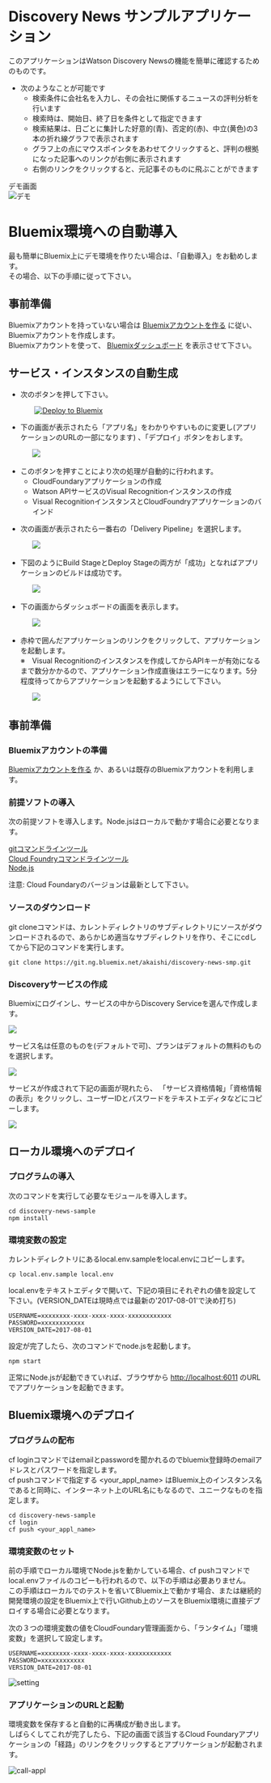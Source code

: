 # Discovery News サンプルアプリケーション
このアプリケーションはWatson Discovery Newsの機能を簡単に確認するためのものです。  

* 次のようなことが可能です
    * 検索条件に会社名を入力し、その会社に関係するニュースの評判分析を行います
    * 検索時は、開始日、終了日を条件として指定できます
    * 検索結果は、日ごとに集計した好意的(青)、否定的(赤)、中立(黄色)の3本の折れ線グラフで表示されます
    * グラフ上の点にマウスポインタをあわせてクリックすると、評判の根拠になった記事へのリンクが右側に表示されます
    * 右側のリンクをクリックすると、元記事そのものに飛ぶことができます

デモ画面  
![デモ](readme_images/news-demo.gif)

# Bluemix環境への自動導入
最も簡単にBluemix上にデモ環境を作りたい場合は、「自動導入」をお勧めします。  
その場合、以下の手順に従って下さい。 

## 事前準備
Bluemixアカウントを持っていない場合は [Bluemixアカウントを作る][sign_up] に従い、Bluemixアカウントを作成します。  
Bluemixアカウントを使って、 [Bluemixダッシュボード][bluemix_dashboard] を表示させて下さい。

## サービス・インスタンスの自動生成
  
- 次のボタンを押して下さい。

&nbsp;&nbsp;&nbsp;&nbsp;&nbsp;&nbsp;&nbsp;&nbsp;&nbsp;&nbsp;&nbsp;&nbsp; [![Deploy to Bluemix](https://bluemix.net/deploy/button.png)](https://bluemix.net/deploy?repository=https://git.ng.bluemix.net/akaishi/discovery-news-smp)


- 下の画面が表示されたら「アプリ名」をわかりやすいものに変更し(アプリケーションのURLの一部になります) 、「デプロイ」ボタンをおします。

&nbsp;&nbsp;&nbsp;&nbsp;&nbsp;&nbsp;&nbsp;&nbsp;&nbsp;&nbsp;&nbsp;&nbsp;![](readme_images/build-step1.png)


* このボタンを押すことにより次の処理が自動的に行われます。
  - CloudFoundaryアプリケーションの作成
  - Watson APIサービスのVisual Recognitionインスタンスの作成
  - Visual RecognitionインスタンスとCloudFoundryアプリケーションのバインド
- 次の画面が表示されたら一番右の「Delivery Pipeline」を選択します。

&nbsp;&nbsp;&nbsp;&nbsp;&nbsp;&nbsp;&nbsp;&nbsp;&nbsp;&nbsp;&nbsp;&nbsp;![](readme_images/build-step2.png)

- 下図のようにBuild StageとDeploy Stageの両方が「成功」となればアプリケーションのビルドは成功です。

&nbsp;&nbsp;&nbsp;&nbsp;&nbsp;&nbsp;&nbsp;&nbsp;&nbsp;&nbsp;&nbsp;&nbsp;![](readme_images/build-step3.png)

- 下の画面からダッシュボードの画面を表示します。

&nbsp;&nbsp;&nbsp;&nbsp;&nbsp;&nbsp;&nbsp;&nbsp;&nbsp;&nbsp;&nbsp;&nbsp;![](readme_images/goto_dashboard.png)

- 赤枠で囲んだアプリケーションのリンクをクリックして、アプリケーションを起動します。  
※　Visual Recognitionのインスタンスを作成してからAPIキーが有効になるまで数分かかるので、アプリケーション作成直後はエラーになります。5分程度待ってからアプリケーションを起動するようにして下さい。

&nbsp;&nbsp;&nbsp;&nbsp;&nbsp;&nbsp;&nbsp;&nbsp;&nbsp;&nbsp;&nbsp;&nbsp;![](readme_images/goto_appl.png)



## 事前準備
### Bluemixアカウントの準備
   [Bluemixアカウントを作る][sign_up] か、あるいは既存のBluemixアカウントを利用します。
 
### 前提ソフトの導入
 次の前提ソフトを導入します。Node.jsはローカルで動かす場合に必要となります。 
   
  [gitコマンドラインツール][git]   
  [Cloud Foundryコマンドラインツール][cloud_foundry]  
  [Node.js][node_js] 

  注意: Cloud Foundaryのバージョンは最新として下さい。

### ソースのダウンロード
git cloneコマンドは、カレントディレクトリのサブディレクトリにソースがダウンロードされるので、あらかじめ適当なサブディレクトリを作り、そこにcdしてから下記のコマンドを実行します。

```
git clone https://git.ng.bluemix.net/akaishi/discovery-news-smp.git
```

### Discoveryサービスの作成
Bluemixにログインし、サービスの中からDiscovery Serviceを選んで作成します。  
  
![](readme_images/crt-discovery-step1.png)  
  
  
サービス名は任意のものを(デフォルトで可)、プランはデフォルトの無料のものを選択します。  

    
![](readme_images/crt-discovery-step2.png)  
  
  
サービスが作成されて下記の画面が現れたら、 「サービス資格情報」「資格情報の表示」をクリックし、ユーザーIDとパスワードをテキストエディタなどにコピーします。 
  
  
![](readme_images/discovery-info.png)  
  
## ローカル環境へのデプロイ

### プログラムの導入

次のコマンドを実行して必要なモジュールを導入します。

```
cd discovery-news-sample
npm install
```

### 環境変数の設定

カレントディレクトリにあるlocal.env.sampleをlocal.envにコピーします。  
  
```
cp local.env.sample local.env
```
  
local.envをテキストエディタで開いて、下記の項目にそれぞれの値を設定して下さい。(VERSION_DATEは現時点では最新の'2017-08-01'で決め打ち)  
    

```          
USERNAME=xxxxxxxx-xxxx-xxxx-xxxx-xxxxxxxxxxxx
PASSWORD=xxxxxxxxxxxx
VERSION_DATE=2017-08-01
```          
設定が完了したら、次のコマンドでnode.jsを起動します。
  
```
npm start
```

正常にNode.jsが起動できていれば、ブラウザから [http://localhost:6011][local_url] のURLでアプリケーションを起動できます。
  

## Bluemix環境へのデプロイ
### プログラムの配布

cf loginコマンドではemailとpasswordを聞かれるのでbluemix登録時のemailアドレスとパスワードを指定します。   
cf pushコマンドで指定する \<your\_appl\_name\> はBluemix上のインスタンス名であると同時に、インターネット上のURL名にもなるので、ユニークなものを指定します。  

```
cd discovery-news-sample
cf login
cf push <your_appl_name>
```
  
### 環境変数のセット
前の手順でローカル環境でNode.jsを動かしている場合、cf pushコマンドでlocal.envファイルのコピーも行われるので、以下の手順は必要ありません。  
この手順はローカルでのテストを省いてBluemix上で動かす場合、または継続的開発環境の設定をBluemix上で行いGithub上のソースをBluemix環境に直接デプロイする場合に必要となります。 
  
次の３つの環境変数の値をCloudFoundary管理画面から、「ランタイム」「環境変数」を選択して設定します。  
  
```          
USERNAME=xxxxxxxx-xxxx-xxxx-xxxx-xxxxxxxxxxxx
PASSWORD=xxxxxxxxxxxx
VERSION_DATE=2017-08-01
```    
  
![setting](readme_images/cloudfoundary-env.png)  
  
### アプリケーションのURLと起動
環境変数を保存すると自動的に再構成が動き出します。  
しばらくしてこれが完了したら、下記の画面で該当するCloud Foundaryアプリケーションの「経路」のリンクをクリックするとアプリケーションが起動されます。  


![call-appl](readme_images/dashboard.png)

[node_js]: https://nodejs.org/#download
[cloud_foundry]: https://github.com/cloudfoundry/cli#downloads
[git]: https://git-scm.com/downloads
[sign_up]: https://bluemix.net/registration
[local_url]: http://localhost:6011
[bluemix_dashboard]: https://console.bluemix.net/dashboard/

